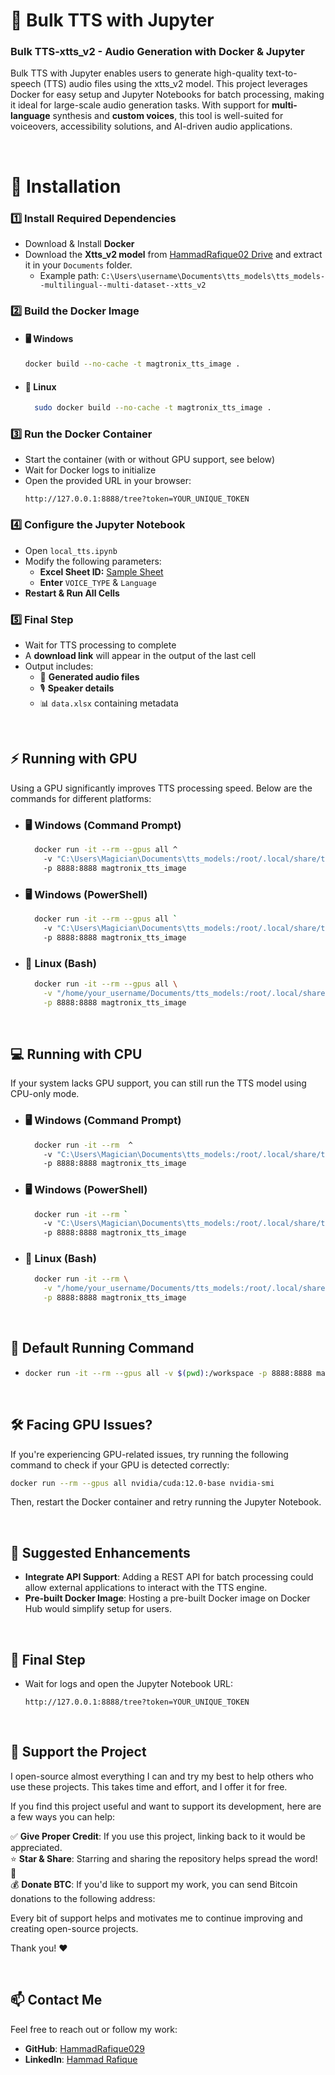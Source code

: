 # 🚀 Bulk TTS with Jupyter
### Bulk TTS-xtts_v2 - Audio Generation with Docker & Jupyter

Bulk TTS with Jupyter enables users to generate high-quality text-to-speech (TTS) audio files using the xtts_v2 model. This project leverages Docker for easy setup and Jupyter Notebooks for batch processing, making it ideal for large-scale audio generation tasks.
With support for **multi-language** synthesis and **custom voices**, this tool is well-suited for voiceovers, accessibility solutions, and AI-driven audio applications.


<br>

# 📌 Installation


### 1️⃣ Install Required Dependencies
- Download & Install **Docker**
- Download the **Xtts_v2 model** from [HammadRafique02 Drive](https://drive.google.com/file/d/1e3aPJHaZRi3CvdEim7eRQPO_AODHkzDF/view?usp=sharing) and extract it in your `Documents` folder.
  - Example path: `C:\Users\username\Documents\tts_models\tts_models--multilingual--multi-dataset--xtts_v2`

### 2️⃣ Build the Docker Image

  - #### 🖥️ Windows
    ```sh
    docker build --no-cache -t magtronix_tts_image .
    ```

  - #### 🐧 Linux
    ```sh
      sudo docker build --no-cache -t magtronix_tts_image .
    ```


### 3️⃣ Run the Docker Container
- Start the container (with or without GPU support, see below)
- Wait for Docker logs to initialize
- Open the provided URL in your browser:
  ```
  http://127.0.0.1:8888/tree?token=YOUR_UNIQUE_TOKEN
  ```


### 4️⃣ Configure the Jupyter Notebook
- Open `local_tts.ipynb`
- Modify the following parameters:
  - **Excel Sheet ID:** [Sample Sheet](https://docs.google.com/spreadsheets/d/1BGuyZ-mkJ0L2O_nztQko8OrYjs0MJBu98t2-57HdKjc/edit?gid=0#gid=0)
  - **Enter** `VOICE_TYPE` & `Language`
- **Restart & Run All Cells**


### 5️⃣ Final Step
- Wait for TTS processing to complete
- A **download link** will appear in the output of the last cell
- Output includes:
  - 🎵 **Generated audio files**
  - 🎙️ **Speaker details**
  - 📊 `data.xlsx` containing metadata

<br>

## ⚡ Running with GPU

Using a GPU significantly improves TTS processing speed. Below are the commands for different platforms:

- ### 🖥️ Windows (Command Prompt)
  ```sh
    docker run -it --rm --gpus all ^
      -v "C:\Users\Magician\Documents\tts_models:/root/.local/share/tts" ^
      -p 8888:8888 magtronix_tts_image
  ```

- ### 🖥️ Windows (PowerShell)
  ```sh
    docker run -it --rm --gpus all `
      -v "C:\Users\Magician\Documents\tts_models:/root/.local/share/tts" `
      -p 8888:8888 magtronix_tts_image
  ```

- ### 🐧 Linux (Bash)
  ```sh
    docker run -it --rm --gpus all \
      -v "/home/your_username/Documents/tts_models:/root/.local/share/tts" \
      -p 8888:8888 magtronix_tts_image
  ```

<br>

## 💻 Running with CPU

If your system lacks GPU support, you can still run the TTS model using CPU-only mode.

- ### 🖥️ Windows (Command Prompt)
  ```sh
    docker run -it --rm  ^
      -v "C:\Users\Magician\Documents\tts_models:/root/.local/share/tts" ^
      -p 8888:8888 magtronix_tts_image
  ```

- ### 🖥️ Windows (PowerShell)
  ```sh
    docker run -it --rm `
      -v "C:\Users\Magician\Documents\tts_models:/root/.local/share/tts" `
      -p 8888:8888 magtronix_tts_image
  ```

- ### 🐧 Linux (Bash)
  ```sh
    docker run -it --rm \
      -v "/home/your_username/Documents/tts_models:/root/.local/share/tts" \
      -p 8888:8888 magtronix_tts_image
  ```

<br>

## 🔧 Default Running Command
  - ```sh
    docker run -it --rm --gpus all -v $(pwd):/workspace -p 8888:8888 magtronix_tts_image
    ```

<br>


## 🛠️ Facing GPU Issues?
If you're experiencing GPU-related issues, try running the following command to check if your GPU is detected correctly:
```sh
docker run --rm --gpus all nvidia/cuda:12.0-base nvidia-smi
```
Then, restart the Docker container and retry running the Jupyter Notebook.

<br>

## 🎯 Suggested Enhancements
- **Integrate API Support**: Adding a REST API for batch processing could allow external applications to interact with the TTS engine.
- **Pre-built Docker Image**: Hosting a pre-built Docker image on Docker Hub would simplify setup for users.

<br>

## 🎯 Final Step
- Wait for logs and open the Jupyter Notebook URL:
  ```
  http://127.0.0.1:8888/tree?token=YOUR_UNIQUE_TOKEN
  ```

<br>

## 💖 Support the Project

I open-source almost everything I can and try my best to help others who use these projects. This takes time and effort, and I offer it for free.

If you find this project useful and want to support its development, here are a few ways you can help:

✅ **Give Proper Credit**: If you use this project, linking back to it would be appreciated.  
⭐ **Star & Share**: Starring and sharing the repository helps spread the word! 🚀  
💰 **Donate BTC**: If you'd like to support my work, you can send Bitcoin donations to the following address:  


Every bit of support helps and motivates me to continue improving and creating open-source projects.  

Thank you! ❤️  

<br>

## 📫 Contact Me

Feel free to reach out or follow my work:

- **GitHub**: [HammadRafique029](https://github.com/HammadRafique029)  
- **LinkedIn**: [Hammad Rafique](https://www.linkedin.com/in/hammad-rafique-hr029/)  



